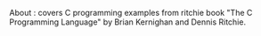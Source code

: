 About	: 
covers C programming examples from ritchie book "The C Programming Language" 
by Brian Kernighan and Dennis Ritchie.
